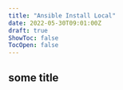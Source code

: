 ```yaml
---
title: "Ansible Install Local"
date: 2022-05-30T09:01:00Z
draft: true
ShowToc: false
TocOpen: false
---
```


## some title
